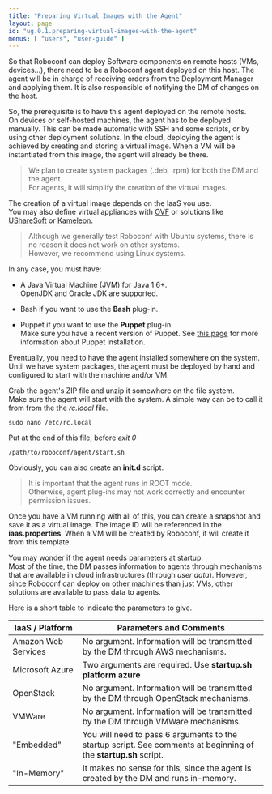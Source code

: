 ```yaml
---
title: "Preparing Virtual Images with the Agent"
layout: page
id: "ug.0.1.preparing-virtual-images-with-the-agent"
menus: [ "users", "user-guide" ]
---
```


So that Roboconf can deploy Software components on remote hosts (VMs, devices...), there need to be a Roboconf
agent deployed on this host. The agent will be in charge of receiving orders from the Deployment Manager
and applying them. It is also responsible of notifying the DM of changes on the host.

So, the prerequisite is to have this agent deployed on the remote hosts.  
On devices or self-hosted machines, the agent has to be deployed manually. This can be made automatic
with SSH and some scripts, or by using other deployment solutions. In the cloud, deploying the agent
is achieved by creating and storing a virtual image. When a VM will be instantiated from this image,
the agent will already be there.

> We plan to create system packages (.deb, .rpm) for both the DM and the agent.  
> For agents, it will simplify the creation of the virtual images.

The creation of a virtual image depends on the IaaS you use.  
You may also define virtual appliances with [OVF](http://en.wikipedia.org/wiki/Open_Virtualization_Format) 
or solutions like [UShareSoft](http://www.usharesoft.com) or [Kameleon](https://github.com/oar-team/kameleon).

> Although we generally test Roboconf with Ubuntu systems, there is no reason it does
> not work on other systems.  
> However, we recommend using Linux systems.

In any case, you must have:

* A Java Virtual Machine (JVM) for Java 1.6+.  
OpenJDK and Oracle JDK are supported.

* Bash if you want to use the **Bash** plug-in.

* Puppet if you want to use the **Puppet** plug-in.  
Make sure you have a recent version of Puppet. See [this page](plugin-puppet.html)
for more information about Puppet installation.

Eventually, you need to have the agent installed somewhere on the system.  
Until we have system packages, the agent must be deployed by hand and configured to start with the machine and/or VM.

Grab the agent's ZIP file and unzip it somewhere on the file system.  
Make sure the agent will start with the system. A simple way can be to call it from from the the *rc.local* file.

	sudo nano /etc/rc.local

Put at the end of this file, before *exit 0*

	/path/to/roboconf/agent/start.sh

Obviously, you can also create an **init.d** script.

> It is important that the agent runs in ROOT mode.  
> Otherwise, agent plug-ins may not work correctly and encounter permission issues.

Once you have a VM running with all of this, you can create a snapshot and save it as a virtual image.
The image ID will be referenced in the **iaas.properties**. When a VM will be created by Roboconf, it will
create it from this template.

You may wonder if the agent needs parameters at startup.  
Most of the time, the DM passes information to agents through mechanisms that are available
in cloud infrastructures (through *user data*). However, since Roboconf can deploy on other machines than
just VMs, other solutions are available to pass data to agents.

Here is a short table to indicate the parameters to give.

| IaaS / Platform | Parameters and Comments |
| --- | --- |
| Amazon Web Services | No argument. Information will be transmitted by the DM through AWS mechanisms. |
| Microsoft Azure | Two arguments are required. Use **startup.sh platform azure** |
| OpenStack | No argument. Information will be transmitted by the DM through OpenStack mechanisms. |
| VMWare | No argument. Information will be transmitted by the DM through VMWare mechanisms. |
| "Embedded" | You will need to pass 6 arguments to the startup script. See comments at beginning of the **startup.sh** script. |
| "In-Memory" | It makes no sense for this, since the agent is created by the DM and runs in-memory. |
